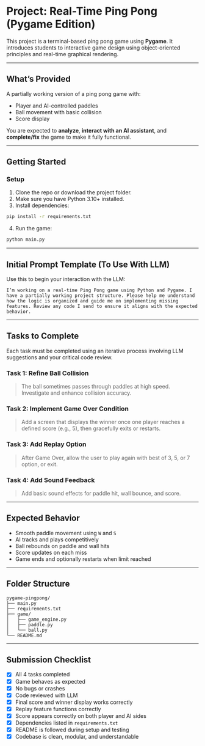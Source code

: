 # Project: Real-Time Ping Pong (Pygame Edition)

This project is a terminal-based ping pong game using **Pygame**. It introduces students to interactive game design using object-oriented principles and real-time graphical rendering.

---

## What’s Provided

A partially working version of a ping pong game with:

- Player and AI-controlled paddles
- Ball movement with basic collision
- Score display

You are expected to **analyze**, **interact with an AI assistant**, and **complete/fix** the game to make it fully functional.

---

## Getting Started

### Setup

1. Clone the repo or download the project folder.
2. Make sure you have Python 3.10+ installed.
3. Install dependencies:

```bash
pip install -r requirements.txt
```

4. Run the game:

```bash
python main.py
```

---

## Initial Prompt Template (To Use With LLM)

Use this to begin your interaction with the LLM:

```
I’m working on a real-time Ping Pong game using Python and Pygame. I have a partially working project structure. Please help me understand how the logic is organized and guide me on implementing missing features. Review any code I send to ensure it aligns with the expected behavior.
```

---

## Tasks to Complete

Each task must be completed using an iterative process involving LLM suggestions and your critical code review.

### Task 1: Refine Ball Collision

> The ball sometimes passes through paddles at high speed. Investigate and enhance collision accuracy.

### Task 2: Implement Game Over Condition

> Add a screen that displays the winner once one player reaches a defined score (e.g., 5), then gracefully exits or restarts.

### Task 3: Add Replay Option

> After Game Over, allow the user to play again with best of 3, 5, or 7 option, or exit.

### Task 4: Add Sound Feedback

> Add basic sound effects for paddle hit, wall bounce, and score.

---

## Expected Behavior

- Smooth paddle movement using `W` and `S`
- AI tracks and plays competitively
- Ball rebounds on paddle and wall hits
- Score updates on each miss
- Game ends and optionally restarts when limit reached

---

## Folder Structure

```
pygame-pingpong/
├── main.py
├── requirements.txt
├── game/
│   ├── game_engine.py
│   ├── paddle.py
│   └── ball.py
└── README.md
```

---

## Submission Checklist

- [x] All 4 tasks completed
- [x] Game behaves as expected
- [x] No bugs or crashes
- [x] Code reviewed with LLM
- [x] Final score and winner display works correctly
- [x] Replay feature functions correctly
- [x] Score appears correctly on both player and AI sides
- [x] Dependencies listed in `requirements.txt`
- [x] README is followed during setup and testing
- [x] Codebase is clean, modular, and understandable
